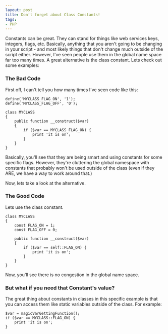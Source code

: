 ```yaml
---
layout: post
title: Don't forget about Class Constants!
tags:
- PHP
---
```


Constants can be great.  They can stand for things like web services keys, integers, flags, etc.  Basically, anything that you aren't going to be changing in your script - and most likely things that don't change much outside of the script either.  However, I've seen people use them in the global name space far too many times.  A great alternative is the class constant.  Lets check out some examples:

### The Bad Code

First off, I can't tell you how many times I've seen code like this:

```php?start_inline=1
define('MYCLASS_FLAG_ON', '1');
define('MYCLASS_FLAG_OFF', '0');

class MYCLASS
{
    public function __construct($var)
    {
        if ($var == MYCLASS_FLAG_ON) {
            print 'it is on';
        }
    }
}
```

Basically, you'll see that they are being smart and using constants for some specific flags.  However, they're cluttering the global namespace with constants that probably won't be used outside of the class (even if they ARE, we have a way to work around that.)

Now, lets take a look at the alternative.

### The Good Code

Lets use the class constant.

```php?start_inline=1
class MYCLASS
{
    const FLAG_ON = 1;
    const FLAG_OFF = 0;
    
    public function __construct($var)
    {
        if ($var == self::FLAG_ON) {
            print 'it is on';
        }
    }
}
```

Now, you'll see there is no congestion in the global name space.

### But what if you need that Constant's value?

The great thing about constants in classes in this specific example is that you can access them like static variables outside of the class.  For example:

```php?start_inline=1
$var = magicVarGettingFunction();
if ($var == MYCLASS::FLAG_ON) {
    print 'it is on';
}
```
    
